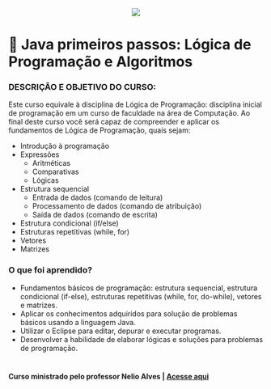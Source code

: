 <p align="center">
  <img src="https://img-c.udemycdn.com/course/750x422/1701388_0134.jpg">
</p>


# :memo: Java primeiros passos: Lógica de Programação e Algoritmos

### DESCRIÇÃO E OBJETIVO DO CURSO:

Este curso equivale à disciplina de Lógica de Programação: disciplina inicial de programação em um curso de faculdade na área de Computação. Ao final deste curso você será capaz de compreender e aplicar os fundamentos de Lógica de Programação, quais sejam:
- Introdução à programação
- Expressões
  - Aritméticas
  - Comparativas
  - Lógicas
- Estrutura sequencial
  - Entrada de dados (comando de leitura)
  - Processamento de dados (comando de atribuição)
  - Saída de dados (comando de escrita)
- Estrutura condicional (if/else)
- Estruturas repetitivas (while, for)
- Vetores
- Matrizes

### O que foi aprendido?
- Fundamentos básicos de programação: estrutura sequencial, estrutura condicional (if-else), estruturas repetitivas (while, for, do-while), vetores e matrizes.
- Aplicar os conhecimentos adquiridos para solução de problemas básicos usando a linguagem Java.
- Utilizar o Eclipse para editar, depurar e executar programas.
- Desenvolver a habilidade de elaborar lógicas e soluções para problemas de programação.
#
#### Curso ministrado pelo professor Nelio Alves | [Acesse aqui](https://www.udemy.com/course/java-curso-logica-de-programacao/)
